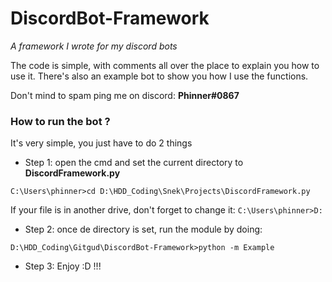 # DiscordBot-Framework
_A framework I wrote for my discord bots_

The code is simple, with comments all over the place to explain you how to use it.
There's also an example bot to show you how I use the functions.

Don't mind to spam ping me on discord: **Phinner#0867**


### How to run the bot ?
It's very simple, you just have to do 2 things
- Step 1: open the cmd and set the current directory to **DiscordFramework.py**
```
C:\Users\phinner>cd D:\HDD_Coding\Snek\Projects\DiscordFramework.py
```
If your file is in another drive, don't forget to change it: `C:\Users\phinner>D:`

- Step 2: once de directory is set, run the module by doing:
```
D:\HDD_Coding\Gitgud\DiscordBot-Framework>python -m Example
```

- Step 3: Enjoy :D !!!
